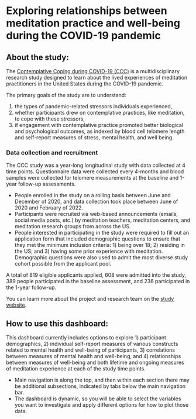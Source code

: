 # Exploring relationships between meditation practice and well-being during the COVID-19 pandemic

## About the study:

The <a href="https://contemplative-coping-covid-19.org/" title="Will open in a new window" target="_blank">Contemplative Coping during COVID-19 (CCC)</a> is a multidisciplinary research study designed to learn about the lived experiences of meditation practitioners in the United States during the COVID-19 pandemic.

The primary goals of the study are to understand:

1.  the types of pandemic-related stressors individuals experienced,
2.  whether participants drew on contemplative practices, like meditation, to cope with these stressors,
3.  if engagement with contemplative practice promoted better biological and psychological outcomes, as indexed by blood cell telomere length and self-report measures of stress, mental health, and well being.

### Data collection and recruitment  

The CCC study was a year-long longitudinal study with data collected at 4 time points. Questionnaire data were collected every 4-months and blood samples were collected for telomere measurements at the baseline and 1-year follow-up assessments.  

-   People enrolled in the study on a rolling basis between June and December of 2020, and data collection took place between June of 2020 and February of 2022.  
-   Participants were recruited via web-based announcements (emails, social media posts, etc.) by meditation teachers, meditation centers, and meditation research groups from across the US.  
-   People interested in participating in the study were required to fill out an application form that included demographic questions to ensure that they met the minimum inclusion criteria: 1) being over 18; 2) residing in the US; and 3) having some prior experience with meditation. Demographic questions were also used to admit the most diverse study cohort possible from the applicant pool.  

A total of 819 eligible applicants applied, 608 were admitted into the study, 389 people participated in the baseline assessment, and 236 participated in the 1-year follow-up.  

You can learn more about the project and research team on the <a href="https://contemplative-coping-covid-19.org/" title="Will open in a new window" target="_blank">study website</a>.  

## How to use this dashboard:

This dashboard currently includes options to explore 1) participant demographics, 2) individual self-report measures of various constructs related to mental health and well-being of participants, 3) correlations between measures of mental health and well-being, and 4) relationships between measures of well-being and both lifetime and ongoing measures of meditation experience at each of the study time points.

-   Main navigation is along the top, and then within each section there may be additional subsections, indicated by tabs below the main navigation bar.
-   The dashboard is dynamic, so you will be able to select the variables you want to investigate and apply different options for how to plot those data.
